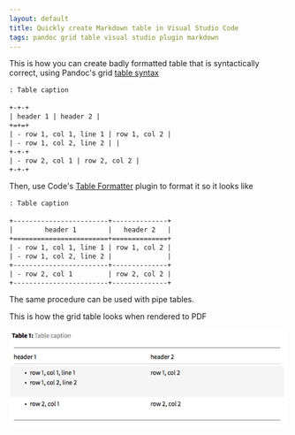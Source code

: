 ```yaml
---
layout: default
title: Quickly create Markdown table in Visual Studio Code
tags: pandoc grid table visual studio plugin markdown
---
```


This is how you can create badly formatted table that is syntactically correct, using Pandoc's grid [table syntax](https://pandoc.org/MANUAL.html#tables)

```text
: Table caption

+-+-+
| header 1 | header 2 |
+=+=+
| - row 1, col 1, line 1 | row 1, col 2 |
| - row 1, col 2, line 2 | |
+-+-+
| - row 2, col 1 | row 2, col 2 |
+-+-+
```

Then, use Code's [Table Formatter](https://marketplace.visualstudio.com/items?itemName=shuworks.vscode-table-formatter) plugin to format it so it looks like

```text
: Table caption

+------------------------+--------------+
|        header 1        |   header 2   |
+========================+==============+
| - row 1, col 1, line 1 | row 1, col 2 |
| - row 1, col 2, line 2 |              |
+------------------------+--------------+
| - row 2, col 1         | row 2, col 2 |
+------------------------+--------------+
```

The same procedure can be used with pipe tables.

This is how the grid table looks when rendered to PDF

![Grid Table rendered to PDF by Pandoc](/assets/img/pandoc-pdf-grid-table.png)

